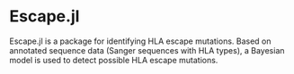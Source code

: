 # Escape.jl

Escape.jl is a package for identifying HLA escape mutations. Based on annotated sequence data (Sanger sequences with HLA types), a Bayesian model is used to detect possible HLA escape mutations.
